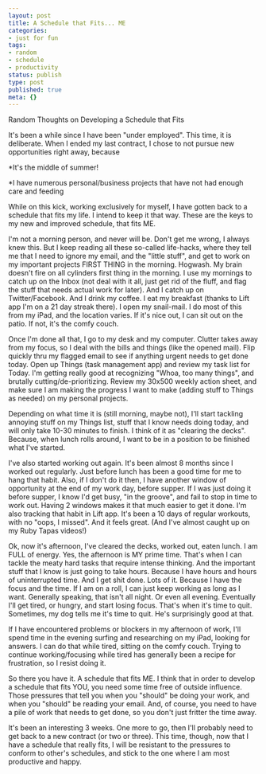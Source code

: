 ```yaml
---
layout: post
title: A Schedule that Fits... ME
categories:
- just for fun
tags:
- random
- schedule
- productivity
status: publish
type: post
published: true
meta: {}
---
```


Random Thoughts on Developing a Schedule that Fits


It's been a while since I have been "under employed".  This time, it is deliberate. When I ended my last contract, I chose to not pursue new opportunities right away, because


*It's the middle of summer!


*I have numerous personal/business projects that have not had enough care and feeding


While on this kick, working exclusively for myself, I have gotten back to a schedule that fits my life.  I intend to keep it that way.  These are the keys to my new and improved schedule, that fits ME.


I'm not a morning person, and never will be. Don't get me wrong, I always knew this.  But I keep reading all these so-called life-hacks, where they tell me that I need to ignore my email, and the "little stuff", and get to work on my important projects FIRST THING in the morning.  Hogwash.  My brain doesn't fire on all cylinders first thing in the morning.  I use my mornings to catch up on the Inbox (not deal with it all, just get rid of the fluff, and flag the stuff that needs actual work for later).  And I catch up on Twitter/Facebook.  And I drink my coffee.  I eat my breakfast (thanks to Lift app I'm on a 21 day streak there). I open my snail-mail. I do most of this from my iPad, and the location varies. If it's nice out, I can sit out on the patio. If not, it's the comfy couch.


Once I'm done all that, I go to my desk and my computer.  Clutter takes away from my focus, so I deal with the bills and things (like the opened mail). Flip quickly thru my flagged email to see if anything urgent needs to get done today.  Open up Things (task management app) and review my task list for Today.  I'm getting really good at recognizing "Whoa, too many things", and brutally cutting/de-prioritizing.  Review my 30x500 weekly action sheet, and make sure I am making the progress I want to make (adding stuff to Things as needed) on my personal projects.


Depending on what time it is (still morning, maybe not), I'll start tackling annoying stuff on my Things list, stuff that I know needs doing today, and will only take 10-30 minutes to finish.  I think of it as "clearing the decks".  Because, when lunch rolls around, I want to be in a position to be finished what I've started.


I've also started working out again.  It's been almost 8 months since I worked out regularly.  Just before lunch has been a good time for me to hang that habit.  Also, if I don't do it then, I have another window of opportunity at the end of my work day, before supper.  If I was just doing it before supper, I know I'd get busy, "in the groove", and fail to stop in time to work out.  Having 2 windows makes it that much easier to get it done.  I'm also tracking that habit in Lift app. It's been a 10 days of regular workouts, with no "oops, I missed".  And it feels great. (And I've almost caught up on my Ruby Tapas videos!)


Ok, now it's afternoon, I've cleared the decks, worked out, eaten lunch. I am FULL of energy. Yes, the afternoon is MY prime time. That's when I can tackle the meaty hard tasks that require intense thinking. And the important stuff that I know is just going to take hours. Because I have hours and hours of uninterrupted time. And I get shit done. Lots of it. Because I have the focus and the time. If I am on a roll, I can just keep working as long as I want. Generally speaking, that isn't all night.  Or even all evening. Eventually I'll get tired, or hungry, and start losing focus.  That's when it's time to quit. Sometimes, my dog tells me it's time to quit.  He's surprisingly good at that.


If I have encountered problems or blockers in my afternoon of work, I'll spend time in the evening surfing and researching on my iPad, looking for answers. I can do that while tired, sitting on the comfy couch. Trying to continue working/focusing while tired has generally been a recipe for frustration, so I resist doing it.


So there you have it.  A schedule that fits ME.  I think that in order to develop a schedule that fits YOU, you need some time free of outside influence.  Those pressures that tell you when you "should" be doing your work, and when you "should" be reading your email.  And, of course, you need to have a pile of work that needs to get done, so you don't just fritter the time away.


It's been an interesting 3 weeks.  One more to go, then I'll probably need to get back to a new contract (or two or three).  This time, though, now that I have a schedule that really fits, I will be resistant to the pressures to conform to other's schedules, and stick to the one where I am most productive and happy.
